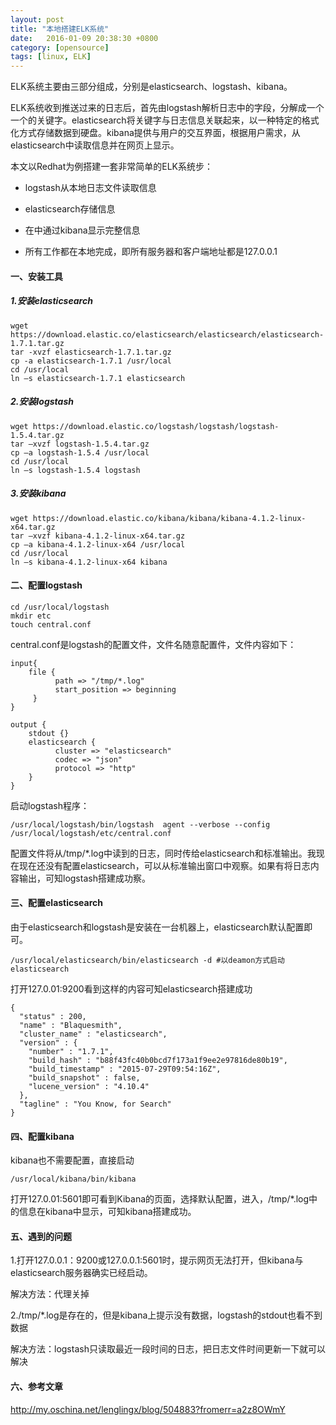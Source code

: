 ```yaml
---
layout: post
title: "本地搭建ELK系统"
date:   2016-01-09 20:38:30 +0800
category: [opensource]
tags: [linux, ELK]
---
```


ELK系统主要由三部分组成，分别是elasticsearch、logstash、kibana。

ELK系统收到推送过来的日志后，首先由logstash解析日志中的字段，分解成一个一个的关键字。elasticsearch将关键字与日志信息关联起来，以一种特定的格式化方式存储数据到硬盘。kibana提供与用户的交互界面，根据用户需求，从elasticsearch中读取信息并在网页上显示。

本文以Redhat为例搭建一套非常简单的ELK系统步：

 - logstash从本地日志文件读取信息

 - elasticsearch存储信息

 - 在中通过kibana显示完整信息

 - 所有工作都在本地完成，即所有服务器和客户端地址都是127.0.0.1

<!-- more -->

#### 一、安装工具
##### 1.安装elasticsearch

```
wget https://download.elastic.co/elasticsearch/elasticsearch/elasticsearch-1.7.1.tar.gz
tar -xvzf elasticsearch-1.7.1.tar.gz
cp -a elasticsearch-1.7.1 /usr/local
cd /usr/local
ln –s elasticsearch-1.7.1 elasticsearch
```
##### 2.安装logstash

```
wget https://download.elastic.co/logstash/logstash/logstash-1.5.4.tar.gz
tar –xvzf logstash-1.5.4.tar.gz
cp –a logstash-1.5.4 /usr/local
cd /usr/local
ln –s logstash-1.5.4 logstash
```
##### 3.安装kibana

```
wget https://download.elastic.co/kibana/kibana/kibana-4.1.2-linux-x64.tar.gz
tar –xvzf kibana-4.1.2-linux-x64.tar.gz
cp –a kibana-4.1.2-linux-x64 /usr/local
cd /usr/local
ln –s kibana-4.1.2-linux-x64 kibana
```
#### 二、配置logstash

```
cd /usr/local/logstash
mkdir etc
touch central.conf
```
central.conf是logstash的配置文件，文件名随意配置件，文件内容如下：

```
input{
    file {
          path => "/tmp/*.log"
          start_position => beginning
     }
}

output {
    stdout {}
    elasticsearch {
          cluster => "elasticsearch"
          codec => "json"
          protocol => "http"
    }
}
```
启动logstash程序：

```
/usr/local/logstash/bin/logstash  agent --verbose --config /usr/local/logstash/etc/central.conf
```
配置文件将从/tmp/*.log中读到的日志，同时传给elasticsearch和标准输出。我现在现在还没有配置elasticsearch，可以从标准输出窗口中观察。如果有将日志内容输出，可知logstash搭建成功察。

#### 三、配置elasticsearch

由于elasticsearch和logstash是安装在一台机器上，elasticsearch默认配置即可。

```
/usr/local/elasticsearch/bin/elasticsearch -d #以deamon方式启动elasticsearch
```
打开127.0.01:9200看到这样的内容可知elasticsearch搭建成功

```
{
  "status" : 200,
  "name" : "Blaquesmith",
  "cluster_name" : "elasticsearch",
  "version" : {
    "number" : "1.7.1",
    "build_hash" : "b88f43fc40b0bcd7f173a1f9ee2e97816de80b19",
    "build_timestamp" : "2015-07-29T09:54:16Z",
    "build_snapshot" : false,
    "lucene_version" : "4.10.4"
  },
  "tagline" : "You Know, for Search"
}
```
 
#### 四、配置kibana

kibana也不需要配置，直接启动

```
/usr/local/kibana/bin/kibana
```
打开127.0.01:5601即可看到Kibana的页面，选择默认配置，进入，/tmp/*.log中的信息在kibana中显示，可知kibana搭建成功。


#### 五、遇到的问题
1.打开127.0.0.1：9200或127.0.0.1:5601时，提示网页无法打开，但kibana与elasticsearch服务器确实已经启动。

解决方法：代理关掉

2./tmp/*.log是存在的，但是kibana上提示没有数据，logstash的stdout也看不到数据

解决方法：logstash只读取最近一段时间的日志，把日志文件时间更新一下就可以解决

#### 六、参考文章
http://my.oschina.net/lenglingx/blog/504883?fromerr=a2z8OWmY

